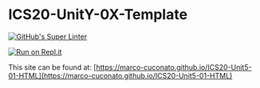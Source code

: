 # ICS20-UnitY-0X-Template

[![GitHub's Super Linter](https://github.com/marco-cuconato/ICS20-Unit5-01-HTML/workflows/GitHub's%20Super%20Linter/badge.svg)](https://github.com/marco-cuconato/ICS20-Unit5-01-HTML/actions)



[![Run on Repl.it](https://repl.it/badge/github/marco-cuconato/ICS20-Unit5-01-HTML)](https://repl.it/github/marco-cuconato/ICS20-Unit5-01-HTML)

This site can be found at: [https://marco-cuconato.github.io/ICS20-Unit5-01-HTML](https://marco-cuconato.github.io/ICS20-Unit5-01-HTML)
